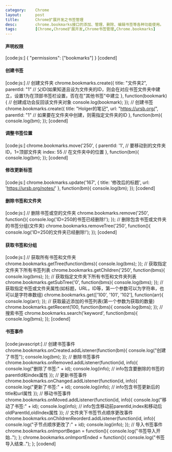```yaml
---
category:    Chrome
layout:      post
title:       Chrome扩展开发之书签管理
desc:        chrome.bookmarks接口的添加、管理、删除、编辑书签等各种功能使用。
tags:        [Chrome,Chrome扩展开发,Chrome书签管理,Chrome.bookmarks]
---
```

#### 声明权限
[code:js:]
{
    "permissions": ["bookmarks"]
}
[codend]

#### 创建书签
[code:js:]
// 创建文件夹
chrome.bookmarks.create({
    title: "文件夹2",
    parentId: "1"   // 父ID(如果知道且设为文件夹的ID，则会在对应书签文件夹中建立，设置1为在顶部书签栏设置，否在在"其他书签"中建立
}, function(bookmark){
    // 创建成功会反回该文件夹对象
    console.log(bookmark);
});
// 创建书签
chrome.bookmarks.create({
    title: "Holger的笔记",
    url: "https://ursb.org/",
    parentId: "1"   // 如果要在文件夹中创建，则需指定文件夹的ID
}, function(bm){
    console.log(bm);
});
[codend]

#### 调整书签位置
[code:js:]
chrome.bookmarks.move('250', {
    parentId: '1',  // 要移动到的文件夹ID，1=顶部文件夹
    index: 55       // 在文件夹中的位置
}, function(bm){
    console.log(bm);
});
[codend]

#### 修改更新标签
[code:js:]
chrome.bookmarks.update('167', {
    title: '修改后的标题',
    url: 'https://ursb.org/notes/'
}, function(bm){
    console.log(bm);
});
[codend]

#### 删除书签和文件夹
[code:js:]
// 删除书签或空的文件夹
chrome.bookmarks.remove('250', function(){
    console.log('ID=250的书签已经删除!');
});
// 删除包含书签或文件夹的书签分组(文件夹)
chrome.bookmarks.removeTree('250', function(){
    console.log('ID=250的文件夹已经删除!');
});
[codend]

#### 获取书签和分组
[code:js:]
// 获取所有书签和文件夹
chrome.bookmarks.getTree(function(bms){
    console.log(bms);
});
// 获取指定文件夹下所有书签列表
chrome.bookmarks.getChildren('250', function(bms){
    console.log(bms);
});
// 获取指定文件夹下所有书签和文件夹列表
chrome.bookmarks.getSubTree('0', function(bms){
    console.log(bms);
});
// 获取指定书签或文件夹属性(如标题，URL，ID等，第一个参数可以为字符串，也可以是字符串数组)
chrome.bookmarks.get(['100', '101', '102'], function(arr){
    console.log(arr);
});
// 获取最近添加的书签列表(第一个参数为获取的数量)
chrome.bookmarks.getRecent(100, function(bms){
    console.log(bms);
});
// 搜索书签
chrome.bookmarks.search('keyword', function(bms){
    console.log(bms);
});
[codend]

#### 书签事件
[code:javascript:]
// 创建书签事件
chrome.bookmarks.onCreated.addListener(function(bm){
    console.log("创建了书签");
    console.log(bm);
});
// 删除书签事件
chrome.bookmarks.onRemoved.addListener(function(id, info){
    console.log("删除了书签:" + id);
    console.log(info);    // info包含要删除的书签的parentId和index属性
});
// 更新书签事件
chrome.bookmarks.onChanged.addListener(function(id, info){
    console.log("更新了书签:" + id);
    console.log(info);    // info包含书签更新后的title和url属性
});
// 移动书签事件
chrome.bookmarks.onMoved.addListener(function(id, info){
    console.log("移动了书签:" + id);
    console.log(info);    // info包含移动前parentId,index和移动后oldParentId,oldIndex属性
});
// 文件夹下书签节点顺序更改事件
chrome.bookmarks.onChildrenReorderd.addListener(function(id, info){
    console.log("子节点顺序更改了:" + id);
    console.log(info);
});
// 导入书签事件
chrome.bookmarks.onImportBegan = function(){
    console.log("书签导入开始..");
};
chrome.bookmarks.onImportEnded = function(){
    console.log("书签导入结束..");
};
[codend]